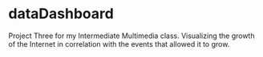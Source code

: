 dataDashboard
=============

Project Three for my Intermediate Multimedia class. Visualizing the growth of the Internet in correlation with the events that allowed it to grow.
